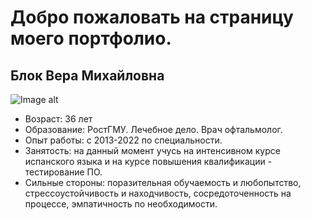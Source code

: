 # Добро пожаловать на страницу моего портфолио.

## Блок Вера Михайловна
![Image alt](https://github.com/{Vera1744}/{about-me}/raw/{main}/{img/foto.png}/image.png)
- Возраст: 36 лет
- Образование: РостГМУ. Лечебное дело. Врач офтальмолог. 
- Опыт работы: с 2013-2022 по специальности.
- Занятость: на данный момент учусь на интенсивном курсе испанского языка и на курсе повышения квалификации - тестирование ПО.
- Сильные стороны: поразительная обучаемость и любопытство, стрессоустойчивость и находчивость, сосредоточенность на процессе, эмпатичность по необходимости.
 
